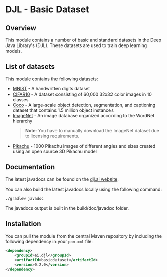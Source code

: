 # DJL - Basic Dataset

## Overview

This module contains a number of basic and standard datasets in the Deep Java Library's (DJL). These datasets are used to train deep learning models.

## List of datasets

This module contains the following datasets:

- [MNIST](http://yann.lecun.com/exdb/mnist/) - A handwritten digits dataset
- [CIFAR10](https://www.cs.toronto.edu/~kriz/cifar.html) - A dataset consisting of 60,000 32x32 color images in 10 classes
- [Coco](http://cocodataset.org) - A large-scale object detection, segmentation, and captioning dataset that contains 1.5 million object instances 
- [ImageNet](http://www.image-net.org/) - An image database organized according to the WordNet hierarchy
  >**Note**: You have to manually download the ImageNet dataset due to licensing requirements.
- [Pikachu](http://d2l.ai/chapter_computer-vision/object-detection-dataset.html) - 1000 Pikachu images of different angles and sizes created using an open source 3D Pikachu model

## Documentation

The latest javadocs can be found on the [djl.ai website](https://javadoc.djl.ai/basicdataset/0.2.0/index.html).

You can also build the latest javadocs locally using the following command:

```sh
./gradlew javadoc
```
The javadocs output is built in the build/doc/javadoc folder.


## Installation
You can pull the module from the central Maven repository by including the following dependency in your `pom.xml` file:

```xml
<dependency>
    <groupId>ai.djl</groupId>
    <artifactId>basicdataset</artifactId>
    <version>0.2.0</version>
</dependency>
```
